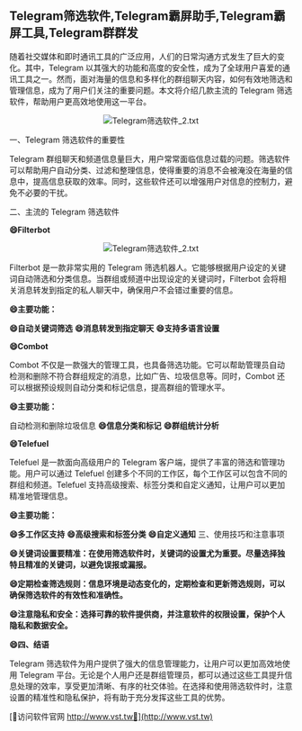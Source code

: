 ## **Telegram筛选软件,Telegram霸屏助手,Telegram霸屏工具,Telegram群群发**

随着社交媒体和即时通讯工具的广泛应用，人们的日常沟通方式发生了巨大的变化。其中，Telegram 以其强大的功能和高度的安全性，成为了全球用户喜爱的通讯工具之一。然而，面对海量的信息和多样化的群组聊天内容，如何有效地筛选和管理信息，成为了用户们关注的重要问题。本文将介绍几款主流的 Telegram 筛选软件，帮助用户更高效地使用这一平台。

 <center><img src="https://vst.tw/MP4/tuiguang/png/6.png" alt="Telegram筛选软件_2.txt"></center>

一、Telegram 筛选软件的重要性

Telegram 群组聊天和频道信息量巨大，用户常常面临信息过载的问题。筛选软件可以帮助用户自动分类、过滤和整理信息，使得重要的消息不会被淹没在海量的信息中，提高信息获取的效率。同时，这些软件还可以增强用户对信息的控制力，避免不必要的干扰。

二、主流的 Telegram 筛选软件

**😄Filterbot**

 <center><img src="https://vst.tw/MP4/tuiguang/png/8.png" alt="Telegram筛选软件_2.txt"></center>

Filterbot 是一款非常实用的 Telegram 筛选机器人。它能够根据用户设定的关键词自动筛选和分类信息。当群组或频道中出现设定的关键词时，Filterbot 会将相关消息转发到指定的私人聊天中，确保用户不会错过重要的信息。

**😄主要功能：**

**😄自动关键词筛选**
**😄消息转发到指定聊天**
**😄支持多语言设置**

**😄Combot**

Combot 不仅是一款强大的管理工具，也具备筛选功能。它可以帮助管理员自动检测和删除不符合群组规定的消息，比如广告、垃圾信息等。同时，Combot 还可以根据预设规则自动分类和标记信息，提高群组的管理水平。

**😄主要功能：**

自动检测和删除垃圾信息
**😄信息分类和标记**
**😄群组统计分析**

**😄Telefuel**

Telefuel 是一款面向高级用户的 Telegram 客户端，提供了丰富的筛选和管理功能。用户可以通过 Telefuel 创建多个不同的工作区，每个工作区可以包含不同的群组和频道。Telefuel 支持高级搜索、标签分类和自定义通知，让用户可以更加精准地管理信息。

**😄主要功能：**

**😄多工作区支持**
**😄高级搜索和标签分类**
**😄自定义通知**
三、使用技巧和注意事项

**😄关键词设置要精准：在使用筛选软件时，关键词的设置尤为重要。尽量选择独特且精准的关键词，以避免误报或漏报。**

**😄定期检查筛选规则：信息环境是动态变化的，定期检查和更新筛选规则，可以确保筛选软件的有效性和准确性。**

**😄注意隐私和安全：选择可靠的软件提供商，并注意软件的权限设置，保护个人隐私和数据安全。**

**😄四、结语**

Telegram 筛选软件为用户提供了强大的信息管理能力，让用户可以更加高效地使用 Telegram 平台。无论是个人用户还是群组管理员，都可以通过这些工具提升信息处理的效率，享受更加清晰、有序的社交体验。在选择和使用筛选软件时，注意设置的精准性和隐私保护，将有助于充分发挥这些工具的优势。


[👻访问软件官网 http://www.vst.tw👻](http://www.vst.tw)
